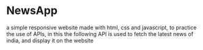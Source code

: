 # NewsApp
a simple responsive website made with html, css and javascript, to practice the use of APIs, in this the following API is used to fetch the latest news of india, and display it on the website
